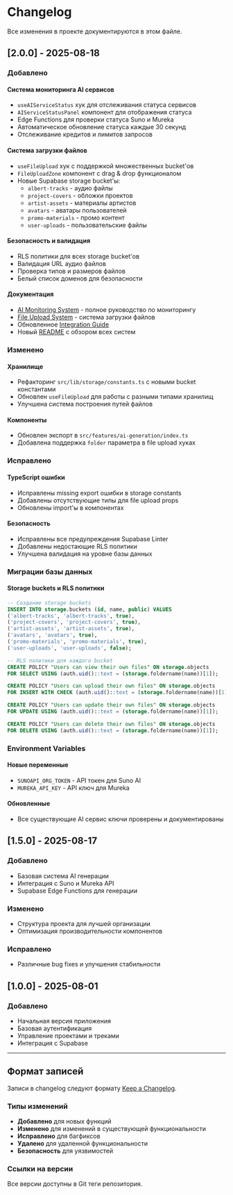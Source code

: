# Changelog

Все изменения в проекте документируются в этом файле.

## [2.0.0] - 2025-08-18

### Добавлено

#### Система мониторинга AI сервисов
- `useAIServiceStatus` хук для отслеживания статуса сервисов
- `AIServiceStatusPanel` компонент для отображения статуса
- Edge Functions для проверки статуса Suno и Mureka
- Автоматическое обновление статуса каждые 30 секунд
- Отслеживание кредитов и лимитов запросов

#### Система загрузки файлов
- `useFileUpload` хук с поддержкой множественных bucket'ов
- `FileUploadZone` компонент с drag & drop функционалом
- Новые Supabase storage bucket'ы:
  - `albert-tracks` - аудио файлы
  - `project-covers` - обложки проектов
  - `artist-assets` - материалы артистов
  - `avatars` - аватары пользователей
  - `promo-materials` - промо контент
  - `user-uploads` - пользовательские файлы

#### Безопасность и валидация
- RLS политики для всех storage bucket'ов
- Валидация URL аудио файлов
- Проверка типов и размеров файлов
- Белый список доменов для безопасности

#### Документация
- [AI Monitoring System](ai-monitoring-system.md) - полное руководство по мониторингу
- [File Upload System](file-upload-system.md) - система загрузки файлов
- Обновленное [Integration Guide](ai-services/integration-guide.md)
- Новый [README](README.md) с обзором всех систем

### Изменено

#### Хранилище
- Рефакторинг `src/lib/storage/constants.ts` с новыми bucket константами
- Обновлен `useFileUpload` для работы с разными типами хранилищ
- Улучшена система построения путей файлов

#### Компоненты
- Обновлен экспорт в `src/features/ai-generation/index.ts`
- Добавлена поддержка `folder` параметра в file upload хуках

### Исправлено

#### TypeScript ошибки
- Исправлены missing export ошибки в storage constants
- Добавлены отсутствующие типы для file upload props
- Обновлены import'ы в компонентах

#### Безопасность
- Исправлены все предупреждения Supabase Linter
- Добавлены недостающие RLS политики
- Улучшена валидация на уровне базы данных

### Миграции базы данных

#### Storage buckets и RLS политики
```sql
-- Создание storage buckets
INSERT INTO storage.buckets (id, name, public) VALUES 
('albert-tracks', 'albert-tracks', true),
('project-covers', 'project-covers', true),
('artist-assets', 'artist-assets', true),
('avatars', 'avatars', true),
('promo-materials', 'promo-materials', true),
('user-uploads', 'user-uploads', false);

-- RLS политики для каждого bucket
CREATE POLICY "Users can view their own files" ON storage.objects 
FOR SELECT USING (auth.uid()::text = (storage.foldername(name))[1]);

CREATE POLICY "Users can upload their own files" ON storage.objects 
FOR INSERT WITH CHECK (auth.uid()::text = (storage.foldername(name))[1]);

CREATE POLICY "Users can update their own files" ON storage.objects 
FOR UPDATE USING (auth.uid()::text = (storage.foldername(name))[1]);

CREATE POLICY "Users can delete their own files" ON storage.objects 
FOR DELETE USING (auth.uid()::text = (storage.foldername(name))[1]);
```

### Environment Variables

#### Новые переменные
- `SUNOAPI_ORG_TOKEN` - API токен для Suno AI
- `MUREKA_API_KEY` - API ключ для Mureka

#### Обновленные
- Все существующие AI сервис ключи проверены и документированы

## [1.5.0] - 2025-08-17

### Добавлено
- Базовая система AI генерации
- Интеграция с Suno и Mureka API
- Supabase Edge Functions для генерации

### Изменено
- Структура проекта для лучшей организации
- Оптимизация производительности компонентов

### Исправлено
- Различные bug fixes и улучшения стабильности

## [1.0.0] - 2025-08-01

### Добавлено
- Начальная версия приложения
- Базовая аутентификация
- Управление проектами и треками
- Интеграция с Supabase

---

## Формат записей

Записи в changelog следуют формату [Keep a Changelog](https://keepachangelog.com/en/1.0.0/).

### Типы изменений
- **Добавлено** для новых функций
- **Изменено** для изменений в существующей функциональности
- **Исправлено** для багфиксов
- **Удалено** для удаленной функциональности
- **Безопасность** для уязвимостей

### Ссылки на версии
Все версии доступны в Git теги репозитория.